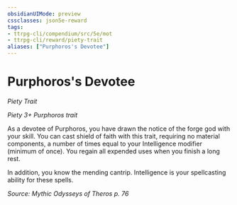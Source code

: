 ```yaml
---
obsidianUIMode: preview
cssclasses: json5e-reward
tags:
- ttrpg-cli/compendium/src/5e/mot
- ttrpg-cli/reward/piety-trait
aliases: ["Purphoros's Devotee"]
---
```

# Purphoros's Devotee
*Piety Trait*  

*Piety 3+ Purphoros trait*

As a devotee of Purphoros, you have drawn the notice of the forge god with your skill. You can cast shield of faith with this trait, requiring no material components, a number of times equal to your Intelligence modifier (minimum of once). You regain all expended uses when you finish a long rest.

In addition, you know the mending cantrip. Intelligence is your spellcasting ability for these spells.

*Source: Mythic Odysseys of Theros p. 76*
